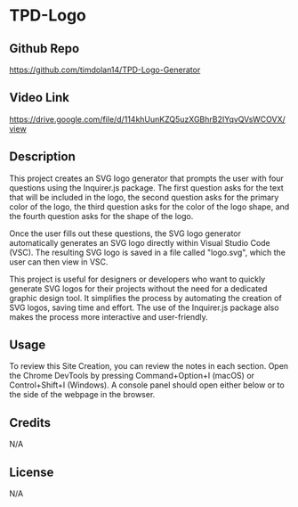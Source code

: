 # TPD-Logo

## Github Repo

https://github.com/timdolan14/TPD-Logo-Generator

## Video Link

https://drive.google.com/file/d/114khUunKZQ5uzXGBhrB2IYqvQVsWCOVX/view

## Description 
This project creates an SVG logo generator that prompts the user with four questions using the Inquirer.js package. The first question asks for the text that will be included in the logo, the second question asks for the primary color of the logo, the third question asks for the color of the logo shape, and the fourth question asks for the shape of the logo.

Once the user fills out these questions, the SVG logo generator automatically generates an SVG logo directly within Visual Studio Code (VSC). The resulting SVG logo is saved in a file called "logo.svg", which the user can then view in VSC.

This project is useful for designers or developers who want to quickly generate SVG logos for their projects without the need for a dedicated graphic design tool. It simplifies the process by automating the creation of SVG logos, saving time and effort. The use of the Inquirer.js package also makes the process more interactive and user-friendly.

## Usage
To review this Site Creation, you can review the notes in each section. Open the Chrome DevTools by pressing Command+Option+I (macOS) or Control+Shift+I (Windows). A console panel should open either below or to the side of the webpage in the browser.

## Credits
N/A

## License 
N/A